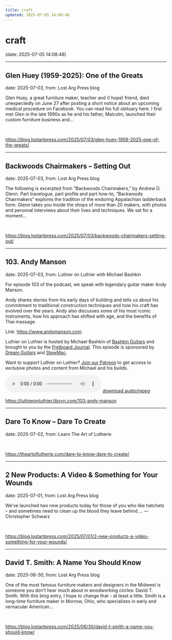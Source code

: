 ```yaml
---
title: craft
updated: 2025-07-05 14:08:48
---
```


# craft

(date: 2025-07-05 14:08:48)

---

## Glen Huey (1959-2025): One of the Greats

date: 2025-07-03, from: Lost Arg Press blog

Glen Huey, a great furniture maker, teacher and (I hope) friend, died unexpectedly on June 27 after posting a short notice about an upcoming medical procedure on Facebook. You can read his full obituary here. I first met Glen in the late 1990s as he and his father, Malcolm, launched their custom furniture business and... 

<br> 

<https://blog.lostartpress.com/2025/07/03/glen-huey-1959-2025-one-of-the-greats/>

---

## Backwoods Chairmakers – Setting Out

date: 2025-07-03, from: Lost Arg Press blog

The following is excerpted from “Backwoods Chairmakers,” by Andrew D. Glenn. Part travelogue, part profile and part how-to, “Backwoods Chairmakers” explores the tradition of the enduring Appalachian ladderback form. Glenn takes you inside the shops of more than 20 makers, with photos and personal interviews about their lives and techniques. We sat for a moment... 

<br> 

<https://blog.lostartpress.com/2025/07/03/backwoods-chairmakers-setting-out/>

---

## 103. Andy Manson

date: 2025-07-03, from: Luthier on Luthier with Michael Bashkin

<p>For episode 103 of the podcast, we speak with legendary guitar maker Andy Manson.</p> <p>Andy shares stories from his early days of building and tells us about his commitment to traditional construction techniques and how his craft has evolved over the years. Andy also discusses some of his most iconic instruments, how his approach has shifted with age, and the benefits of Thai massage.</p> <p>Link: <a href= "https://www.andymanson.com">https://www.andymanson.com</a></p> <p>Luthier on Luthier is hosted by Michael Bashkin of <a href= "https://www.bashkinguitars.com">Bashkin Guitars</a> and brought to you by the <a href= "https://shop.fretboardjournal.com/products/fretboard-journal-annual-subscription"> Fretboard Journal</a>. This episode is sponsored by <a href= "https://www.dreamguitars.com/">Dream Guitars</a> and <a href= "https://www.stewmac.com/?irclickid=VA-TmuXZ%3AxyPUn0Ut-05ZTupUkHUPAzGE2bmy00&utm_source=3755630&utm_medium=Impact&utm_campaign=3755630&utm_content=Online%20Tracking%20Link_1303370&irgwc=1&partner=Fretboard%20Journal&mpid=3755630&group="> StewMac</a>.</p> <p>Want to support Luthier on Luthier? <a href= "https://www.patreon.com/luthieronluthier">Join our Patreon</a> to get access to exclusive photos and content from Michael and his builds.</p> 

<audio crossorigin="anonymous" controls="controls">
<source type="audio/mpeg" src="https://traffic.libsyn.com/secure/luthieronluthier/LOL103.mp3?dest-id=480616"></source>
</audio> <a href="https://traffic.libsyn.com/secure/luthieronluthier/LOL103.mp3?dest-id=480616" target="_blank">download audio/mpeg</a><br> 

<https://luthieronluthier.libsyn.com/103-andy-manson>

---

## Dare To Know – Dare To Create

date: 2025-07-02, from: Learn The Art of Lutherie

 

<br> 

<https://theartoflutherie.com/dare-to-know-dare-to-create/>

---

## 2 New Products: A Video & Something for Your Wounds

date: 2025-07-01, from: Lost Arg Press blog

We’ve launched two new products today for those of you who like hatchets – and sometimes need to clean up the blood they leave behind&#8230;. — Christopher Schwarz 

<br> 

<https://blog.lostartpress.com/2025/07/01/2-new-products-a-video-something-for-your-wounds/>

---

## David T. Smith: A Name You Should Know

date: 2025-06-30, from: Lost Arg Press blog

One of the most famous furniture makers and designers in the Midwest is someone you don’t hear much about in woodworking circles: David T. Smith. With this blog entry, I hope to change that – at least a little. Smith is a long-time furniture maker in Morrow, Ohio, who specializes in early and vernacular American... 

<br> 

<https://blog.lostartpress.com/2025/06/30/david-t-smith-a-name-you-should-know/>

